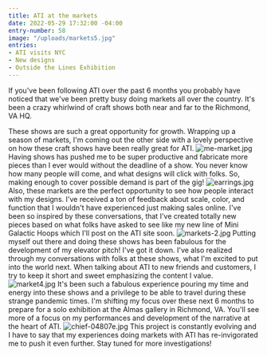 ```yaml
---
title: ATI at the markets
date: 2022-05-29 17:32:00 -04:00
entry-number: 58
image: "/uploads/markets5.jpg"
entries:
- ATI visits NYC
- New designs
- Outside the Lines Exhibition
---
```


If you've been following ATI over the past 6 months you probably have noticed that we've been pretty busy doing markets all over the country. It's been a crazy whirlwind of craft shows both near and far to the Richmond, VA HQ.

These shows are such a great opportunity for growth. Wrapping up a season of markets, I'm coming out the other side with a lovely perspective on how these craft shows have been really great for ATI.
![me-market.jpg](/uploads/me-market.jpg)
Having shows has pushed me to be super productive and fabricate more pieces than I ever would without the deadline of a show. You never know how many people will come, and what designs will click with folks. So, making enough to cover possible demand is part of the gig!
![earrings.jpg](/uploads/earrings.jpg)
Also, these markets are the perfect opportunity to see how people interact with my designs. I've received a ton of feedback about scale, color, and function that I wouldn't have experienced just making sales online. I've been so inspired by these conversations, that I've created totally new pieces based on what folks have asked to see like my new line of Mini Galactic Hoops which I'll post on the ATI site soon.
![markets-2.jpg](/uploads/markets-2.jpg)
Putting myself out there and doing these shows has been fabulous for the development of my elevator pitch! I've got it down. I've also realized through my conversations with folks at these shows, what I'm excited to put into the world next. When talking about ATI to new friends and customers, I try to keep it short and sweet emphasizing the content I value. 
![market4.jpg](/uploads/market4.jpg)
It's been such a fabulous experience pouring my time and energy into these shows and a privilege to be able to travel during these strange pandemic times. I'm shifting my focus over these next 6 months to prepare for a solo exhibition at the Almas gallery in Richmond, VA. You'll see more of a focus on my performances and development of the narrative at the heart of ATI.
![chief-04807e.jpg](/uploads/chief-04807e.jpg) 
This project is constantly evolving and I have to say that my experiences doing markets with ATI has re-invigorated me to push it even further. Stay tuned for more investigations! 